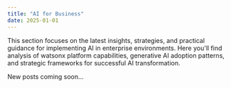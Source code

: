 ```yaml
---
title: "AI for Business"
date: 2025-01-01
---
```


This section focuses on the latest insights, strategies, and practical guidance for implementing AI in enterprise environments. Here you'll find analysis of watsonx platform capabilities, generative AI adoption patterns, and strategic frameworks for successful AI transformation.

New posts coming soon...